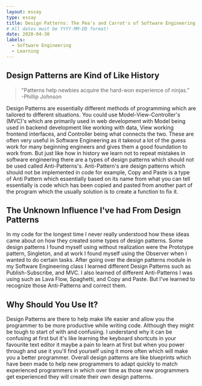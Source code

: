 ```yaml
---
layout: essay
type: essay
title: Design Patterns: The Pea's and Carrot's of Software Engineering
# All dates must be YYYY-MM-DD format!
date: 2020-04-30
labels:
  - Software Engineering
  - Learning
---
```


## Design Patterns are Kind of Like History

<blockquote>
"Patterns help newbies acquire the hard-won experience of ninjas."
<footer>
-Phillip Johnson
</footer>
</blockquote>

Design Patterns are essentially different methods of programming which are tailored to different situations. You could use Model-View-Controller's (MVC)'s which are primarily used in web development with Model being used in backend development like working with data, View working frontend interfaces, and Controller being what connects the two. These are often very useful in Software Engineering as it takeout a lot of the guess work for many beginning engineers and gives them a good foundation to work from. But just like how in history we learn not to repeat mistakes in software engineering there are a types of design patterns which should not be used called Anti-Patterns's. Anti-Pattern's are design patterns which should not be implemented in code for example, Copy and Paste is a type of Anti Pattern which essentially based on its name from what you can tell essentially is code which has been copied and pasted from another part of the program which the usually solution is to create a function to fix it.


## The Unknown Influence I've had From Design Patterns

In my code for the longest time I never really understood how these ideas came about on how they created some types of design patterns. Some design patterns I found myself using without realization were the Prototype pattern, Singleton, and at work I found myself using the Observer when I wanted to do certain tasks. After going over the design patterns module in my Software Engineering class I learned different Design Patterns such as Publish-Subscribe, and MVC. I also learned of different Anti-Patterns I was using such as Lava Flow, Spaghetti, and Copy and Paste. But I've learned to recognize those Anti-Patterns and correct them.

## Why Should You Use It? 

Design Patterns are there to help make life easier and allow you the programmer to be more productive while writing code. Although they might be tough to start of with and confusing. I understand why it can be confusing at first but it's like learning the keyboard shortcuts in your favourite text editor it maybe a pain to learn at first but when you power through and use it you'll find yourself using it more often which will make you a better programmer. Overall design patterns are like blueprints which have been made to help new programmers to adapt quickly to match experienced programmers in which over time as those new programmers get experienced they will create their own design patterns.
